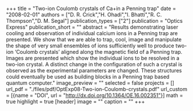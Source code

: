 +++
title = "Two-ion Coulomb crystals of Ca+in a Penning trap"
date = "2008-02-01"
authors = ["D. R. Crick","H. Ohadi","I. Bhatti","R. C. Thompson","D. M. Segal"]
publication_types = ["2"]
publication = "Optics Express"
publication_short = ""
abstract = "Results demonstrating laser cooling and observation of individual calcium ions in a Penning trap are presented. We show that we are able to trap, cool, image and manipulate the shape of very small ensembles of ions sufficiently well to produce two-ion ‘Coulomb crystals’ aligned along the magnetic field of a Penning trap. Images are presented which show the individual ions to be resolved in a two-ion crystal. A distinct change in the configuration of such a crystal is observed as the experimental parameters are changed. These structures could eventually be used as building blocks in a Penning trap based quantum computer."
image_preview = ""
selected = false
projects = []
url_pdf = "./files/pdf/OptExp08-Two-ion-Coulomb-crystals.pdf"
url_custom = [{name = "DOI", url = "http://dx.doi.org/10.1364/OE.16.002351"}]
math = true
highlight = true
[header]
image = ""
caption = ""
+++
